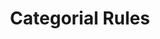 ---
word: "true"

title: "Categorial Rules"

categories: ['']

tags: ['Categorial', 'Rules']

arwords: 'قواعد تكوين الجملة على أساس الفئة'

arexps: []

enwords: ['Categorial Rules']

enexps: []

arlexicons: 'ق'

enlexicons: 'C'

authors: ['Ruqayya Roshdy']

translators: ['']

citations: 'مقدمة في حوسبة اللغة العربية'

sources: 'مركز الملك عبدالله بن عبدالعزيز الدولي لخدمة اللغة العربية'

slug: ""
---